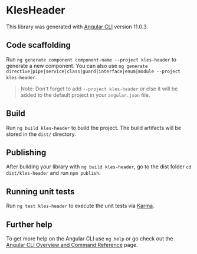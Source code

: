 # KlesHeader

This library was generated with [Angular CLI](https://github.com/angular/angular-cli) version 11.0.3.

## Code scaffolding

Run `ng generate component component-name --project kles-header` to generate a new component. You can also use `ng generate directive|pipe|service|class|guard|interface|enum|module --project kles-header`.
> Note: Don't forget to add `--project kles-header` or else it will be added to the default project in your `angular.json` file. 

## Build

Run `ng build kles-header` to build the project. The build artifacts will be stored in the `dist/` directory.

## Publishing

After building your library with `ng build kles-header`, go to the dist folder `cd dist/kles-header` and run `npm publish`.

## Running unit tests

Run `ng test kles-header` to execute the unit tests via [Karma](https://karma-runner.github.io).

## Further help

To get more help on the Angular CLI use `ng help` or go check out the [Angular CLI Overview and Command Reference](https://angular.io/cli) page.
